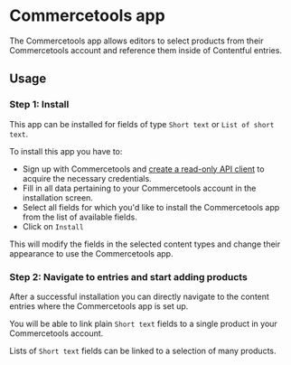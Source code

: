 # Commercetools app

The Commercetools app allows editors to select products from their Commercetools account and reference them inside of Contentful entries.

## Usage

### Step 1: Install

This app can be installed for fields of type `Short text` or `List of short text`.

To install this app you have to:

- Sign up with Commercetools and [create a read-only API client](https://docs.commercetools.com/getting-started) to acquire the necessary credentials.
- Fill in all data pertaining to your Commercetools account in the installation screen.
- Select all fields for which you'd like to install the Commercetools app from the list of available fields.
- Click on `Install`

This will modify the fields in the selected content types and change their appearance to use the Commercetools app.

### Step 2: Navigate to entries and start adding products

After a successful installation you can directly navigate to the content entries where the Commercetools app is set up.

You will be able to link plain `Short text` fields to a single product in your Commercetools account.

Lists of `Short text` fields can be linked to a selection of many products.
